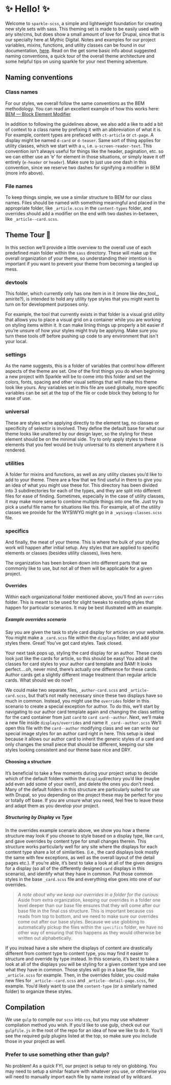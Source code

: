 # :sparkles: Hello! :sparkles:

Welcome to `sparkle-scss`, a simple and lightweight foundation for creating new style sets with sass. This theming set is made to be easily used with any site/cms, but does show a small amount of love for Drupal, since that is our specialty here at Mythic Digital. Notes and examples for our project variables, mixins, functions, and utility classes can be found in our documentation, [here](http://sparkle.mythicdigital.io). Read on the get some basic info about suggested naming conventions, a quick tour of the overall theme architecture and some helpful tips on using sparkle for your next theming adventure.

## Naming conventions
### Class names
For our styles, we overall follow the same conventions as the BEM methodology. You can read an excellent example of how this works here: [BEM — Block Element Modifier](http://getbem.com/naming/)

In addition to following the guidelines above, we also add a like to add a bit of context to a class name by prefixing it with an abbreviation of what it is. For example, content types are prefaced with `ct-article` or `ct-page`. A display might be named `d-card` or `d-teaser`.  Same sort of thing applies for utility classes, which we start with a `u`, i.e. `u-screen-reader-text`. This convention isn’t always useful for things like the header, pagination, etc. so we can either use an ‘e’ for element in those situations, or simply leave it off entirely (`e-header` or `header`). Make sure to just use one dash in this convention, since we reserve two dashes for signifying a modifier in BEM (more info above).

### File names
To keep things simple, we use a similar structure to BEM for our class names. Files should be named with something meaningful and placed in the appropriate folder, like `_article.scss` in the `content-types` folder, and overrides should add a modifier on the end with two dashes in-between, like `_article--card.scss`.

## Theme Tour 🚗 
In this section we’ll provide a little overview to the overall use of each predefined main folder within the `sass` directory. These will make up the overall organization of your theme, so understanding their intention is important if you want to prevent your theme from becoming a tangled up mess.

### devtools

This folder, which currently only has one item in in it (more like dev_tool_, amirite?), is intended to hold any utility type styles that you might want to turn on for development purposes only. 

For example, the tool that currently exists in that folder is a visual grid utility that allows you to place a visual grid on a container while you are working on styling items within it. It can make lining things up properly a bit easier if you’re unsure of how your styles might truly be applying. Make sure you turn these tools off before pushing up code to any environment that isn't your local.


### settings

As the name suggests, this is a folder of variables that control how different aspects of the theme are set. One of the first things you do when beginning a new project with Sparkle will be to come into this folder and set the colors, fonts, spacing and other visual settings that will make this theme look like yours. Any variables set in this file are used globally, more specific variables can be set at the top of the file or code block they belong to for ease of use.


### universal

These are styles we’re applying directly to the element tag, no classes or specificity of selector is involved. They define the default base for what our theme looks like unaltered by our design layer, so the styling for these element should be on the minimal side. Try to only apply styles to these elements that you feel would be truly universal to its element anywhere it is rendered.

### utilities

A folder for mixins and functions, as well as any utility classes you’d like to add to your theme. There are a few that we find useful in there to give you an idea of what you might use these for. This directory has been divided into 3 subdirectories for each of the types, and they are split into different files for ease of finding. Sometimes, especially in the case of utility classes, it may make more sense to combine multiple things into one file. Just try to pick a useful file name for situations like this. For example, all of the utility classes we provide for the WYSIWYG might go in a `_wysiwyg-classes.scss` file. 


### specifics

And finally, the meat of your theme. This is where the bulk of your styling work will happen after initial setup. Any styles that are applied to specific elements or classes (besides utility classes), lives here. 

The organization has been broken down into different parts that we commonly like to use, but not all of them will be applicable for a given project. 

#### Overrides
Within each organizational folder mentioned above, you’ll find an `overrides` folder. This is meant to be used for slight tweaks to existing styles that happen for particular scenarios. It may be best illustrated with an example.

##### Example overrides scenario
Say you are given the task to style card display for articles on your website. You might make a `_card.scss` file within the `displays` folder, and add your styles there. Great! You’ve got card styles. Task closed. 

Your next task pops up, styling the card display for an author. These cards look just like the cards for article, so this should be easy! You add all the classes for card styles to your author card template and BAM! It looks perfect….oh, never mind, there’s actually one difference for these cards.   Author cards get a slightly different image treatment than regular article cards. What should we do now? 

We could make two separate files, `_author-card.scss` and `_article-card.scss`, but that’s not really necessary since these two displays have so much in common. Instead, you might use the `overrides` folder in this scenario to create a special exception for author. To do this, we’ll start by navigating to our author card template again and changing the class setting for the card container from just `card` to `card card--author`.  Next, we’ll  make a new file inside `displays/overrides` and name it `_card--author.scss` We’ll open this file with the `card--author` modifying class and we can write our special image styles for an author card right in here. This setup is ideal because it allows our author card to inherit the generic styles of a card and only changes the small piece that should be different, keeping our site styles looking consistent and our theme base nice and DRY. 

#### Choosing a structure

It’s beneficial to take a few moments during your project setup to decide which of the default folders within the `display`directory you’d like (maybe add even add some of your own!), and delete the ones you don’t need.  Many of the default folders in this structure are particularly suited for use with Drupal, so you depending on the project these may be perfect for you or totally off base.  If you are unsure what you need, feel free to leave these and adapt them as you develop your project. 

##### Structuring by Display vs Type

In the overrides example scenario above, we show you how a theme structure may look if you choose to style based on a display type, like `card`, and gave overrides by content type for small changes therein. This structure works particularly well for any site where the displays for each content type share a lot of similarities. (i.e., the card displays look mostly the same with few exceptions, as well as the overall layout of the detail pages etc.). If you’re able, it’s best to take a look at all of the given designs for a display (so all of the differently designed `card` displays in this scenario), and identify what they have in common. Put those common styles in the base `_card.scss` file and everything else goes into one of our overrides.

> *A note about why we keep our overrides in a folder for the curious:*
> Aside from extra organization, keeping our overrides in a folder one level deeper than our base file ensures that they will come after our base file in the final css structure. This is important because css reads from top to bottom, and we need to make sure our overrides come out after our base styles. Because we use globbing to automatically pickup the files within the `specifics` folder, we have no other way of ensuring that this happens as they would otherwise be written out alphabetically.

If you instead have a site where the displays of content are drastically different from content type to content type, you may find it easier to structure and override by type instead. In this scenario, it’s best to take a look at all of the displays you will be styling for a given content type and see what they have in common. Those styles will go in a base file, like `_article.scss` for example. Then, in the overrides folder, you could make new files for `_article--card.scss` and `_article--detail-page.scss`, for example.  You’d likely want to use the `content-type` (or a similarly named folder) to organize these styles. 

## Compilation
We use `gulp` to compile our `scss` into `css`, but you may use whatever compilation method you wish. If you’d like to use gulp, check out our `gulpfile.js` in the root of the repo for an idea of how we like to do it. You’ll see the required gulp plugins listed at the top, so make sure you include those in your project as well. 

### Prefer to use something other than gulp?

No problem! As a quick FYI, our project is setup to rely on globbing. You may need to setup a similar feature with whatever you use, or otherwise you will need to manually import each file by name instead of by wildcard.
